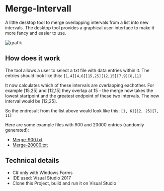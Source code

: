 # Merge-Intervall
A little desktop tool to merge overlapping intervals from a list into new intervals. The desktop tool provides a graphical user-interface to make it more fancy and easier to use.

![grafik](https://user-images.githubusercontent.com/40634763/115754320-60408980-a39c-11eb-9a9d-0d124cca10b1.png)

## How does it work
The tool allows a user to select a txt file with data entries  within it. The entries should look like this:
`[1,4][4,6][15,25][12,15][7,9][8,11]`

It now calculates which of these intervals are overlapping eachother. For example [15,25] and [12,15] they overlap at 15 - the merge now takes the lowest startpoint and the greatest endpoint of these two intervals. The new interval would be [12,25].

So the endresult from the list above would look like this:
`[1, 6][12, 25][7, 11]`

Here are some example files with 900 and 20000 entries (randomly generated):
* [Merge-900.txt](https://github.com/bu-3/Merge-Intervall/files/6359866/Merge-900.txt)
* [Merge-20000.txt](https://github.com/bu-3/Merge-Intervall/files/6359868/Merge-20000.txt)

## Technical details
* C# only with Windows Forms
* IDE used: Visual Studio 2017
* Clone this Project, build and run it on Visual Studio
